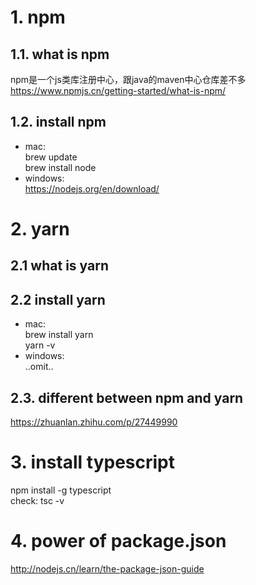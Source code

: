 # 1. npm
## 1.1. what is npm
npm是一个js类库注册中心，跟java的maven中心仓库差不多  
https://www.npmjs.cn/getting-started/what-is-npm/

## 1.2. install npm
* mac:  
brew update  
brew install node
* windows:  
https://nodejs.org/en/download/

# 2. yarn
## 2.1 what is yarn

## 2.2 install yarn
* mac:  
brew install yarn  
yarn -v  
* windows:  
..omit..  

## 2.3. different between npm and yarn
https://zhuanlan.zhihu.com/p/27449990

# 3. install typescript
npm install -g typescript  
check: tsc -v

# 4. power of package.json
http://nodejs.cn/learn/the-package-json-guide